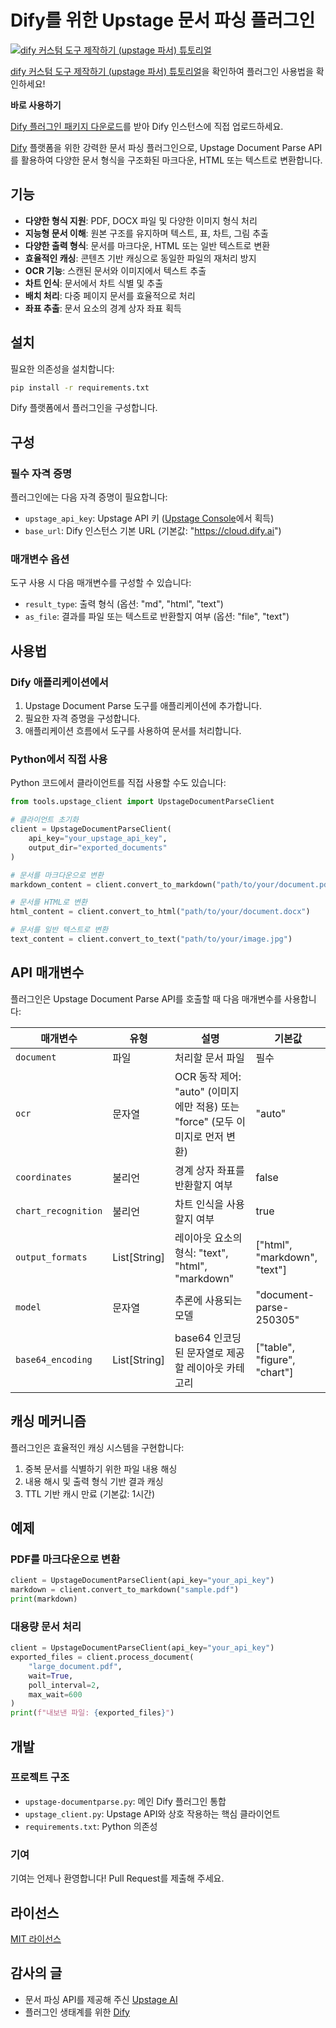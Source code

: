 # Dify를 위한 Upstage 문서 파싱 플러그인

[![dify 커스텀 도구 제작하기 (upstage 파서) 튜토리얼](https://img.youtube.com/vi/xWG4nYBZTsE/0.jpg)](https://youtu.be/xWG4nYBZTsE)

[dify 커스텀 도구 제작하기 (upstage 파서) 튜토리얼](https://youtu.be/xWG4nYBZTsE)을 확인하여 플러그인 사용법을 확인하세요!

**바로 사용하기** 

[Dify 플러그인 패키지 다운로드](https://www.dropbox.com/scl/fi/ehbl0zmd409njmq2tmya3/upstage-documentparse.difypkg?rlkey=my8l73m70emtnc9fi1mo0tvg7&st=a10wvxty&dl=0)를 받아 Dify 인스턴스에 직접 업로드하세요.

[Dify](https://dify.ai) 플랫폼을 위한 강력한 문서 파싱 플러그인으로, Upstage Document Parse API를 활용하여 다양한 문서 형식을 구조화된 마크다운, HTML 또는 텍스트로 변환합니다.


## 기능

- **다양한 형식 지원**: PDF, DOCX 파일 및 다양한 이미지 형식 처리
- **지능형 문서 이해**: 원본 구조를 유지하며 텍스트, 표, 차트, 그림 추출
- **다양한 출력 형식**: 문서를 마크다운, HTML 또는 일반 텍스트로 변환
- **효율적인 캐싱**: 콘텐츠 기반 캐싱으로 동일한 파일의 재처리 방지
- **OCR 기능**: 스캔된 문서와 이미지에서 텍스트 추출
- **차트 인식**: 문서에서 차트 식별 및 추출
- **배치 처리**: 다중 페이지 문서를 효율적으로 처리
- **좌표 추출**: 문서 요소의 경계 상자 좌표 획득

## 설치

필요한 의존성을 설치합니다:

```bash
pip install -r requirements.txt
```

Dify 플랫폼에서 플러그인을 구성합니다.

## 구성

### 필수 자격 증명

플러그인에는 다음 자격 증명이 필요합니다:

- `upstage_api_key`: Upstage API 키 ([Upstage Console](https://console.upstage.ai)에서 획득)
- `base_url`: Dify 인스턴스 기본 URL (기본값: "https://cloud.dify.ai")

### 매개변수 옵션

도구 사용 시 다음 매개변수를 구성할 수 있습니다:

- `result_type`: 출력 형식 (옵션: "md", "html", "text")
- `as_file`: 결과를 파일 또는 텍스트로 반환할지 여부 (옵션: "file", "text")

## 사용법

### Dify 애플리케이션에서

1. Upstage Document Parse 도구를 애플리케이션에 추가합니다.
2. 필요한 자격 증명을 구성합니다.
3. 애플리케이션 흐름에서 도구를 사용하여 문서를 처리합니다.

### Python에서 직접 사용

Python 코드에서 클라이언트를 직접 사용할 수도 있습니다:

```python
from tools.upstage_client import UpstageDocumentParseClient

# 클라이언트 초기화
client = UpstageDocumentParseClient(
    api_key="your_upstage_api_key",
    output_dir="exported_documents"
)

# 문서를 마크다운으로 변환
markdown_content = client.convert_to_markdown("path/to/your/document.pdf")

# 문서를 HTML로 변환
html_content = client.convert_to_html("path/to/your/document.docx")

# 문서를 일반 텍스트로 변환
text_content = client.convert_to_text("path/to/your/image.jpg")
```

## API 매개변수

플러그인은 Upstage Document Parse API를 호출할 때 다음 매개변수를 사용합니다:

| 매개변수 | 유형 | 설명 | 기본값 |
|-----------|------|-------------|---------|
| `document` | 파일 | 처리할 문서 파일 | 필수 |
| `ocr` | 문자열 | OCR 동작 제어: "auto" (이미지에만 적용) 또는 "force" (모두 이미지로 먼저 변환) | "auto" |
| `coordinates` | 불리언 | 경계 상자 좌표를 반환할지 여부 | false |
| `chart_recognition` | 불리언 | 차트 인식을 사용할지 여부 | true |
| `output_formats` | List[String] | 레이아웃 요소의 형식: "text", "html", "markdown" | ["html", "markdown", "text"] |
| `model` | 문자열 | 추론에 사용되는 모델 | "document-parse-250305" |
| `base64_encoding` | List[String] | base64 인코딩된 문자열로 제공할 레이아웃 카테고리 | ["table", "figure", "chart"] |

## 캐싱 메커니즘

플러그인은 효율적인 캐싱 시스템을 구현합니다:

1. 중복 문서를 식별하기 위한 파일 내용 해싱
2. 내용 해시 및 출력 형식 기반 결과 캐싱
3. TTL 기반 캐시 만료 (기본값: 1시간)

## 예제

### PDF를 마크다운으로 변환

```python
client = UpstageDocumentParseClient(api_key="your_api_key")
markdown = client.convert_to_markdown("sample.pdf")
print(markdown)
```

### 대용량 문서 처리

```python
client = UpstageDocumentParseClient(api_key="your_api_key")
exported_files = client.process_document(
    "large_document.pdf",
    wait=True,
    poll_interval=2,
    max_wait=600
)
print(f"내보낸 파일: {exported_files}")
```

## 개발

### 프로젝트 구조

- `upstage-documentparse.py`: 메인 Dify 플러그인 통합
- `upstage_client.py`: Upstage API와 상호 작용하는 핵심 클라이언트
- `requirements.txt`: Python 의존성

### 기여

기여는 언제나 환영합니다! Pull Request를 제출해 주세요.

## 라이선스

[MIT 라이선스](LICENSE)

## 감사의 글

- 문서 파싱 API를 제공해 주신 [Upstage AI](https://upstage.ai)
- 플러그인 생태계를 위한 [Dify](https://dify.ai) 